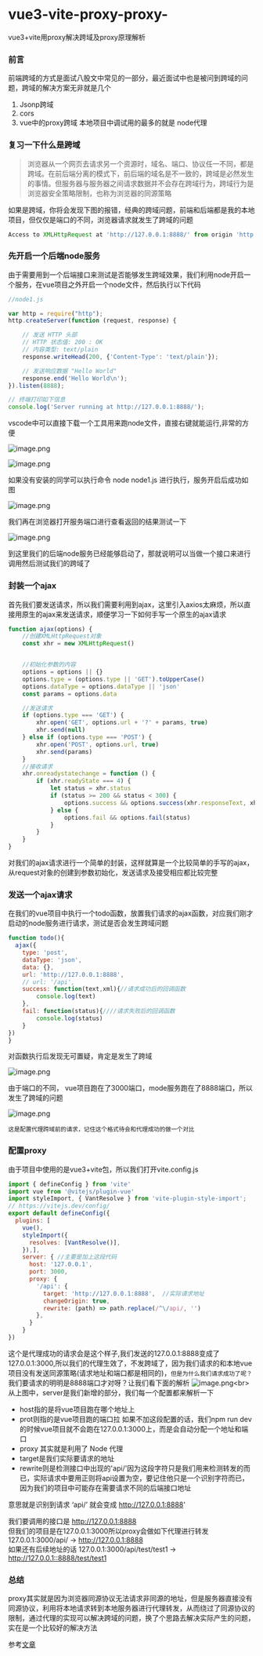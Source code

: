 # vue3-vite-proxy-proxy-
vue3+vite用proxy解决跨域及proxy原理解析

### 前言
前端跨域的方式是面试八股文中常见的一部分，最近面试中也是被问到跨域的问题，跨域的解决方案无非就是几个
1. Jsonp跨域
2. cors
3. vue中的proxy跨域
本地项目中调试用的最多的就是 node代理
### 复习一下什么是跨域

> 浏览器从一个网页去请求另一个资源时，域名、端口、协议任一不同，都是跨域。在前后端分离的模式下，前后端的域名是不一致的，跨域是必然发生的事情。但服务器与服务器之间请求数据并不会存在跨域行为，跨域行为是浏览器安全策略限制，也称为浏览器的同源策略

如果是跨域，你将会发现下图的报错，经典的跨域问题，前端和后端都是我的本地项目，但仅仅是端口的不同，浏览器请求就发生了跨域的问题
```js
Access to XMLHttpRequest at 'http://127.0.0.1:8888/' from origin 'http://127.0.0.1:3000' has been blocked by CORS policy: No 'Access-Control-Allow-Origin' header is present on the requested resource.
```

### 先开启一个后端node服务
由于需要用到一个后端接口来测试是否能够发生跨域效果，我们利用node开启一个服务，在vue项目之外开启一个node文件，然后执行以下代码
```js
//node1.js

var http = require("http");
http.createServer(function (request, response) {

    // 发送 HTTP 头部 
    // HTTP 状态值: 200 : OK
    // 内容类型: text/plain
    response.writeHead(200, {'Content-Type': 'text/plain'});

    // 发送响应数据 "Hello World"
    response.end('Hello World\n');
}).listen(8888);

// 终端打印如下信息
console.log('Server running at http://127.0.0.1:8888/');
```
vscode中可以直接下载一个工具用来跑node文件，直接右键就能运行,非常的方便

![image.png](https://p1-juejin.byteimg.com/tos-cn-i-k3u1fbpfcp/e489fdc35a5643d98091fee6b2b093e2~tplv-k3u1fbpfcp-watermark.image?)


![image.png](https://p6-juejin.byteimg.com/tos-cn-i-k3u1fbpfcp/eb3c3b23663c4484896a79f8a881492f~tplv-k3u1fbpfcp-watermark.image?)

如果没有安装的同学可以执行命令 node node1.js 进行执行，服务开启后成功如图 

![image.png](https://p9-juejin.byteimg.com/tos-cn-i-k3u1fbpfcp/a13e6f14bc8c48feb3bd21914818b356~tplv-k3u1fbpfcp-watermark.image?)


我们再在浏览器打开服务端口进行查看返回的结果测试一下

![image.png](https://p1-juejin.byteimg.com/tos-cn-i-k3u1fbpfcp/83fc95aa655b4b598cf239067727990d~tplv-k3u1fbpfcp-watermark.image?)


到这里我们的后端node服务已经能够启动了，那就说明可以当做一个接口来进行调用然后测试我们的跨域了




### 封装一个ajax

首先我们要发送请求，所以我们需要利用到ajax，这里引入axios太麻烦，所以直接用原生的ajax来发送请求，顺便学习一下如何手写一个原生的ajax请求
```js
function ajax(options) {
    //创建XMLHttpRequest对象
    const xhr = new XMLHttpRequest()


    //初始化参数的内容
    options = options || {}
    options.type = (options.type || 'GET').toUpperCase()
    options.dataType = options.dataType || 'json'
    const params = options.data

    //发送请求
    if (options.type === 'GET') {
        xhr.open('GET', options.url + '?' + params, true)
        xhr.send(null)
    } else if (options.type === 'POST') {
        xhr.open('POST', options.url, true)
        xhr.send(params)
    }
    //接收请求
    xhr.onreadystatechange = function () {
        if (xhr.readyState === 4) {
            let status = xhr.status
            if (status >= 200 && status < 300) {
                options.success && options.success(xhr.responseText, xhr.responseXML)
            } else {
                options.fail && options.fail(status)
            }
        }
    }
}
```
对我们的ajax请求进行一个简单的封装，这样就算是一个比较简单的手写的ajax，从request对象的创建到参数初始化，发送请求及接受相应都比较完整

### 发送一个ajax请求
在我们的vue项目中执行一个todo函数，放置我们请求的ajax函数，对应我们刚才启动的node服务进行请求，测试是否会发生跨域问题

```js
function todo(){
  ajax({
    type: 'post',
    dataType: 'json',
    data: {},
    url: 'http://127.0.0.1:8888',
    // url: '/api',
    success: function(text,xml){//请求成功后的回调函数
        console.log(text)
    },
    fail: function(status){////请求失败后的回调函数
        console.log(status)
    }
})
}
```
对函数执行后发现无可置疑，肯定是发生了跨域

![image.png](https://p1-juejin.byteimg.com/tos-cn-i-k3u1fbpfcp/a2f68547dbc046c6a8ab89e5fe9440fe~tplv-k3u1fbpfcp-watermark.image?)

由于端口的不同， vue项目跑在了3000端口，mode服务跑在了8888端口，所以发生了跨域的问题

![image.png](https://p9-juejin.byteimg.com/tos-cn-i-k3u1fbpfcp/102be6e419e3467b9505f9c304bcf639~tplv-k3u1fbpfcp-watermark.image?)

`这是配置代理跨域前的请求，记住这个格式待会和代理成功的做一个对比`

### 配置proxy
由于项目中使用的是vue3+vite包，所以我们打开vite.config.js

```js
import { defineConfig } from 'vite'
import vue from '@vitejs/plugin-vue'
import styleImport, { VantResolve } from 'vite-plugin-style-import';
// https://vitejs.dev/config/
export default defineConfig({
  plugins: [
    vue(),
    styleImport({
      resolves: [VantResolve()],
    }),],
    server: { //主要是加上这段代码
      host: '127.0.0.1',
      port: 3000,
      proxy: {
        '/api': {
          target: 'http://127.0.0.1:8888',	//实际请求地址
          changeOrigin: true,
          rewrite: (path) => path.replace(/^\/api/, '')
        },
      }
    }
})

```
这个是代理成功的请求会是这个样子,我们发送的127.0.0.1:8888变成了127.0.0.1:3000,所以我们的代理生效了，不发跨域了，因为我们请求的和本地vue项目没有发送同源策略(请求地址和端口都是相同的)，`但是为什么我们请求成功了呢？`我们要请求的明明是8888端口才对呀？让我们看下面的解析
![image.png](https://p9-juejin.byteimg.com/tos-cn-i-k3u1fbpfcp/a05f0fc22ff5424c899edfb5d93d3e79~tplv-k3u1fbpfcp-watermark.image?)<br>
从上图中，server是我们新增的部分，我们每一个配置都来解析一下
- host指的是将vue项目跑在哪个地址上
- prot则指的是vue项目跑的端口拉
如果不加这段配置的话，我们npm run dev的时候vue项目就不会跑在127.0.0.1:3000上，而是会自动分配一个地址和端口
-  proxy 其实就是利用了 Node 代理
-  target是我们实际要请求的地址
-  rewrite则是检测接口中出现的'api/'因为这段字符只是我们用来检测转发的而已，实际请求中要用正则将api设置为空，要记住他只是一个识别字符而已，因为我们的项目中可能存在需要请求不同的后端接口地址

意思就是识别到请求 ‘api/’ 就会变成 http://127.0.0.1:8888'

我们要调用的接口是 http://127.0.0.1:8888 <br>
但我们的项目是在127.0.0.1:3000所以proxy会做如下代理进行转发<br>
127.0.0.1:3000/api/ -> http://127.0.0.1:8888<br>
如果还有后续地址的话
127.0.0.1:3000/api/test/test1 -> http://127.0.0.1::8888/test/test1<br>

### 总结
proxy其实就是因为浏览器同源协议无法请求非同源的地址，但是服务器直接没有同源协议，利用将本地请求转到本地服务器进行代理转发，从而绕过了同源协议的限制，通过代理的实现可以解决跨域的问题，换了个思路去解决实际产生的问题，实在是一个比较好的解决方法

参考[文章](https://blog.csdn.net/weixin_43972437/article/details/107291071)
